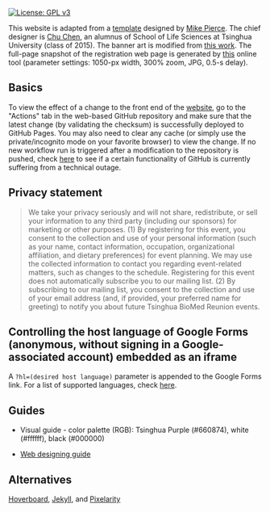 [![License: GPL v3](https://img.shields.io/badge/License-GPLv3-blue.svg)](https://www.gnu.org/licenses/gpl-3.0)

This website is adapted from a [template](https://github.com/mikepierce/conference-website-template) designed by [Mike Pierce](https://github.com/mikepierce). The chief designer is [Chu Chen](https://github.com/CreLox/), an alumnus of School of Life Sciences at Tsinghua University (class of 2015). The banner art is modified from [this work](https://outlane.co/now/freebie-vector-city-skylines/). The full-page snapshot of the registration web page is generated by [this](https://www.screenshotmachine.com/website-screenshot-generator.php) online tool (parameter settings: 1050-px width, 300% zoom, JPG, 0.5-s delay).

## Basics

To view the effect of a change to the front end of the [website](https://biomed-reunion.github.io), go to the "Actions" tab in the web-based GitHub repository and make sure that the latest change (by validating the checksum) is successfully deployed to GitHub Pages. You may also need to clear any cache (or simply use the private/incognito mode on your favorite browser) to view the change. If no new workflow run is triggered after a modification to the repository is pushed, check [here](https://www.githubstatus.com/) to see if a certain functionality of GitHub is currently suffering from a technical outage.

## Privacy statement
> We take your privacy seriously and will not share, redistribute, or sell your information to any third party (including our sponsors) for marketing or other purposes. (1) By registering for this event, you consent to the collection and use of your personal information (such as your name, contact information, occupation, organizational affiliation, and dietary preferences) for event planning. We may use the collected information to contact you regarding event-related matters, such as changes to the schedule. Registering for this event does not automatically subscribe you to our mailing list. (2) By subscribing to our mailing list, you consent to the collection and use of your email address (and, if provided, your preferred name for greeting) to notify you about future Tsinghua BioMed Reunion events.

## Controlling the host language of Google Forms (anonymous, without signing in a Google-associated account) embedded as an iframe

A `?hl=(desired host language)` parameter is appended to the Google Forms link. For a list of supported languages, check [here](https://developers.google.com/custom-search/docs/xml_results_appendices#supported-interface-languages).

## Guides

- Visual guide - color palette (RGB): Tsinghua Purple (#660874), white (#ffffff), black (#000000)

- [Web designing guide](https://rutar.org/writing/how-to-build-a-personal-webpage-from-scratch/#crash-course-in-html-and-css) 

<!-- ## Sitemap (optional)

The file `sitemap.xml` helps search engines understand the structure of your site. See the [sitemaps protocol page](https://www.sitemaps.org/protocol.html) for more details.

-->

## Alternatives

[Hoverboard](https://github.com/gdg-x/hoverboard), [Jekyll](https://docs.github.com/en/pages/setting-up-a-github-pages-site-with-jekyll), and [Pixelarity](https://pixelarity.com)
